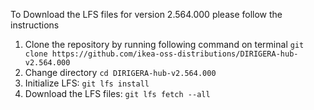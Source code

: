 To Download the LFS files for version 2.564.000 please follow the instructions

1. Clone the repository by running following command on terminal `git clone https://github.com/ikea-oss-distributions/DIRIGERA-hub-v2.564.000`
2. Change directory `cd DIRIGERA-hub-v2.564.000`
3. Initialize LFS: `git lfs install`
4. Download the LFS files: `git lfs fetch --all`
